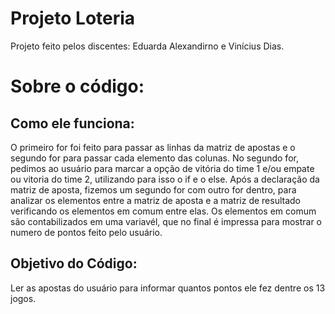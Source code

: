 # Projeto Loteria
Projeto feito pelos discentes: Eduarda Alexandirno e Vinícius Dias.

# Sobre o código: 
## Como ele funciona: 
O primeiro for foi feito para passar as linhas da matriz de apostas e o segundo for para passar cada elemento das colunas.
No segundo for, pedimos ao usuário para marcar a opção de vitória do time 1 e/ou empate ou vitoria do time 2, utilizando para isso o if e o else.
Após a declaração da matriz de aposta, fizemos um segundo for com outro for dentro, para analizar os elementos entre a matriz de aposta e a matriz de resultado verificando os elementos em comum entre elas. 
Os elementos em comum são contabilizados em uma variavél, que no final é impressa para mostrar o numero de pontos feito pelo usuário. 

## Objetivo do Código:  
Ler as apostas do usuário para informar quantos pontos ele fez dentre os 13 jogos.
